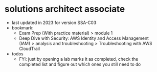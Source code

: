 # solutions architect associate

- last updated in 2023 for version SSA-C03
- bookmark:
  - Exam Prep (With practice material) > module 1
  - Deep Dive with Security: AWS Identity and Access Management (IAM) > analysis and troubleshooting > Troubleshooting with AWS CloudTrail
- todos
  - FYI: just by opening a lab marks it as completed, check the completed list and figure out which ones you still need to do
